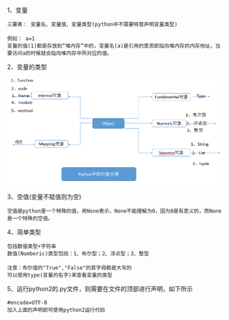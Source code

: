 1、变量

    三要素： 变量名、变量值、变量类型(python中不需要特意声明变量类型)
    
    例如： a=1
    变量的值(1)都是存放到“堆内存”中的，变量名(a)是引用的意思即指向堆内存的内存地址，当要访问a的时候就会指向堆内存中所对应的值。
 
2、变量的类型

![类型](../images/type.png)

3、空值(变量不赋值则为空)

    空值是python里一个特殊的值，用None表示，None不能理解为0，因为0是有意义的，而None是一个特殊的空值。
    
4、简单类型

    包括数值类型+字符串
    数值(Numberic)类型包括：1、布尔型；2、浮点型；3、整型
    
    注意：布尔值的"True","False"的首字母都是大写的
    可以使用type(变量的名字)来查看变量的类型
       
5、运行python2的.py文件，则需要在文件的顶部进行声明，如下所示

	#encode=UTF-8
	加入上面的声明即可使用python2运行代码


